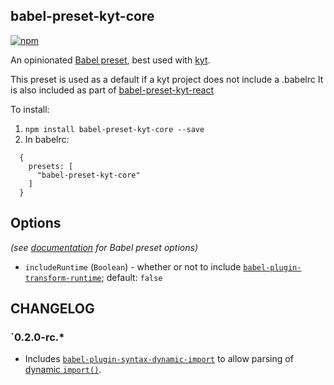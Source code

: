 ## babel-preset-kyt-core

[![npm](https://img.shields.io/npm/v/babel-preset-kyt-core.svg?maxAge=2592000)](https://www.npmjs.com/package/babel-preset-kyt-core)

An opinionated [Babel preset](https://babeljs.io/docs/plugins/#presets), best used with [kyt](https://github.com/NYTimes/kyt).

This preset is used as a default if a kyt project does not include a .babelrc
It is also included as part of [babel-preset-kyt-react](/packages/babel-preset-kyt-react)

To install:
1. `npm install babel-preset-kyt-core --save`
2. In babelrc:
```
  {
    presets: [
      "babel-preset-kyt-core"
    ]
  }
```

## Options

*(see [documentation](https://babeljs.io/docs/plugins/#plugin-preset-options) for Babel preset options)*

- `includeRuntime` (`Boolean`) - whether or not to include [`babel-plugin-transform-runtime`](https://www.npmjs.com/package/babel-plugin-transform-runtime); default: `false`

## CHANGELOG

### `0.2.0-rc.*

- Includes [`babel-plugin-syntax-dynamic-import`](https://www.npmjs.com/package/babel-plugin-syntax-dynamic-import) to allow parsing of [dynamic `import()`](https://webpack.js.org/guides/code-splitting-import/#dynamic-import).
